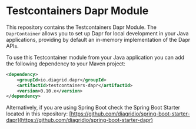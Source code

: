 # Testcontainers Dapr Module

This repository contains the Testcontainers Dapr Module. The `DaprContainer` allows you to set up Dapr for local development in your Java applications, providing by default an in-memory implementation of the Dapr APIs.

To use this Testcontainer module from your Java application you can add the following dependency to your Maven project: 

```xml
<dependency>
    <groupId>io.diagrid.dapr</groupId>
	<artifactId>testcontainers-dapr</artifactId>
	<version>0.10.x</version>
</dependency>
```

Alternatively, if you are using Spring Boot check the Spring Boot Starter located in this repository: [https://github.com/diagridio/spring-boot-starter-dapr](https://github.com/diagridio/spring-boot-starter-dapr)
